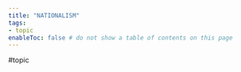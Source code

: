 ```yaml
---
title: "NATIONALISM"
tags:
- topic     
enableToc: false # do not show a table of contents on this page
---
```


#topic 
